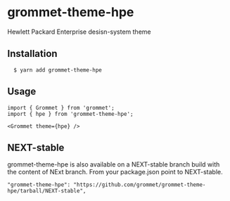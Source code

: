 # grommet-theme-hpe

Hewlett Packard Enterprise desisn-system theme

## Installation

```
  $ yarn add grommet-theme-hpe
```

## Usage

```
import { Grommet } from 'grommet';
import { hpe } from 'grommet-theme-hpe';

<Grommet theme={hpe} />
```

## NEXT-stable

grommet-theme-hpe is also available on a NEXT-stable branch build with the content of NExt branch.
From your package.json point to NEXT-stable.

```
"grommet-theme-hpe": "https://github.com/grommet/grommet-theme-hpe/tarball/NEXT-stable",
```
